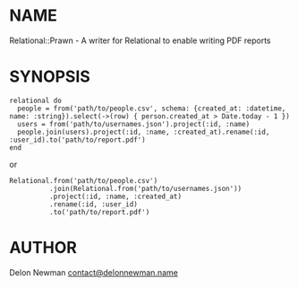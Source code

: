 # NAME

Relational::Prawn - A writer for Relational to enable writing PDF reports

# SYNOPSIS

    relational do
      people = from('path/to/people.csv', schema: {created_at: :datetime, name: :string}).select(->(row) { person.created_at > Date.today - 1 })
      users = from('path/to/usernames.json').project(:id, :name)
      people.join(users).project(:id, :name, :created_at).rename(:id, :user_id).to('path/to/report.pdf')
    end
    
or

    Relational.from('path/to/people.csv')
              .join(Relational.from('path/to/usernames.json'))
              .project(:id, :name, :created_at)
              .rename(:id, :user_id)
              .to('path/to/report.pdf')
# AUTHOR

Delon Newman <contact@delonnewman.name>
